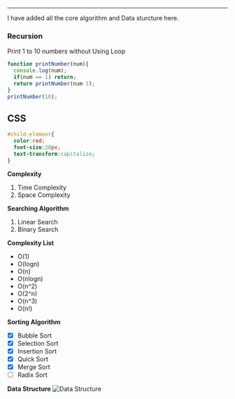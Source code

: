 <!--This is Data Structure and Algorithm Folder -->
---
I have added all the core algorithm and Data sturcture here.  
### Recursion
<p>Print 1 to 10 numbers without Using Loop</p>

```javascript
function printNumber(num){
  console.log(num);
  if(num == 1) return;
  return printNumber(num-1);
}
printNumber(10);
```
__CSS__
---
```css
#child-element{
  color:red;
  font-size:20px;
  text-transform:capitalize;
}
```

__Complexity__
1. Time Complexity
2. Space Complexity

__Searching Algorithm__
1. Linear Search
2. Binary Search

__Complexity List__
- O(1)
- O(logn)
- O(n)
- O(nlogn)
- O(n^2)
- O(2^n)
- O(n^3)
- O(n!)

__Sorting Algorithm__
- [x] Bubble Sort
- [x] Selection Sort
- [x] Insertion Sort
- [x] Quick Sort
- [x] Merge Sort
- [ ] Radix Sort

__Data Structure__
![Data Structure](https://t3.ftcdn.net/jpg/04/20/19/08/360_F_420190829_aw7BCkCyr9nb5VJfcudtg13onzKBZuH0.jpg)
